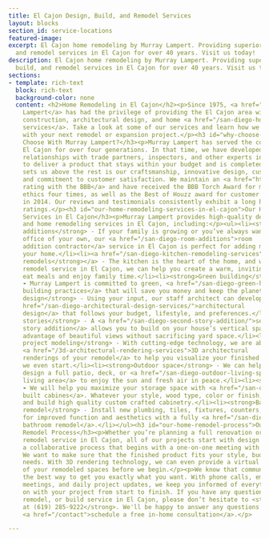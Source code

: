 ```yaml
---
title: El Cajon Design, Build, and Remodel Services
layout: blocks
section_id: service-locations
featured-image:
excerpt: El Cajon home remodeling by Murray Lampert. Providing superior design, build,
  and remodel services in El Cajon for over 40 years. Visit us today!
description: El Cajon home remodeling by Murray Lampert. Providing superior design,
  build, and remodel services in El Cajon for over 40 years. Visit us today!
sections:
- template: rich-text
  block: rich-text
  background-color: none
  content: <h2>Home Remodeling in El Cajon</h2><p>Since 1975, <a href="/about-murray-lampert-design-build-remodel">Murray
    Lampert</a> has had the privilege of providing the El Cajon area with professional
    construction, architectural design, and home <a href="/san-diego-home-remodel-services">remodel
    services</a>. Take a look at some of our services and learn how we can help you
    with your next remodel or expansion project.</p><h3 id="why-choose-with-murray-lampert-">Why
    Choose With Murray Lampert?</h3><p>Murray Lampert has served the community of
    El Cajon for over four generations. In that time, we have developed long-term
    relationships with trade partners, inspectors, and other experts in the business
    to deliver a product that stays within your budget and is completed on time. What
    sets us above the rest is our craftsmanship, innovative design, custom service,
    and commitment to customer satisfaction. We maintain an <a href="https://www.bbb.org/sdoc/business-reviews/construction-and-remodeling-services/murray-lampert-design-build-remodel-in-san-diego-ca-100554/#bbbonlineclick">A+
    rating with the BBB</a> and have received the BBB Torch Award for marketplace
    ethics four times, as well as the Best of Houzz award for customer satisfaction
    in 2014. Our reviews and testimonials consistently exhibit a long history of 5-star
    ratings.</p><h3 id="our-home-remodeling-services-in-el-cajon">Our Home Remodeling
    Services in El Cajon</h3><p>Murray Lampert provides high-quality design, build,
    and home remodeling services in El Cajon, including:</p><ul><li><strong>Room
    additions</strong> - If your family is growing or you’ve always wanted a home
    office of your own, our <a href="/san-diego-room-additions">room
    addition contractor</a> service in El Cajon is perfect for adding more space to
    your home.</li><li><a href="/san-diego-kitchen-remodeling-services"><strong>Kitchen
    remodels</strong></a> - The kitchen is the heart of the home, and with our kitchen
    remodel service in El Cajon, we can help you create a warm, inviting space to
    eat meals and enjoy family time.</li><li><strong>Green building</strong>
    - Murray Lampert is committed to green, <a href="/san-diego-green-home-construction">eco-friendly
    building practices</a> that will save you money and keep the planet healthy.</li><li><strong>Architectural
    design</strong> - Using your input, our staff architect can develop a custom <a
    href="/san-diego-architectural-design-services/">architectural
    design</a> that follows your budget, lifestyle, and preferences.</li><li><strong>Second
    stories</strong> - A <a href="/san-diego-second-story-addition/">second
    story addition</a> allows you to build on your house’s vertical space to take
    advantage of beautiful views without sacrificing yard space.</li><li><strong>3D
    project modeling</strong> - With cutting-edge technology, we are able to create
    <a href="/3d-architectural-rendering-services">3D architectural
    renderings of your remodel</a> to help you visualize your finished project before
    we even start.</li><li><strong>Outdoor space</strong> - We can help you
    design a full patio, deck, or <a href="/san-diego-outdoor-living-space-design/">outdoor
    living area</a> to enjoy the sun and fresh air in peace.</li><li><strong>Cabinets</strong>
    - We will help you maximize your storage space with <a href="/san-diego-custom-cabinet-construction-services">custom
    built cabines</a>. Whatever your style, wood type, color or finish, we can design
    and build high quality custom crafted cabinetry.</li><li><strong>Bathroom
    remodel</strong> - Install new plumbing, tiles, fixtures, counters, and cabinets
    for improved function and aesthetics with a fully <a href="/san-diego-bathroom-remodeling-services">custom
    bathroom remodel</a>.</li></ul><h3 id="our-home-remodel-process">Our Home
    Remodel Process</h3><p>Whether you’re planning a full renovation or need our kitchen
    remodel service in El Cajon, all of our projects start with design development,
    a collaborative process that begins with a one-on-one meeting with our staff architect.
    We want to make sure that the finished product fits your style, budget, and personal
    needs. With 3D rendering technology, we can even provide a virtual walkthrough
    of your remodeled spaces before we begin.</p><p>We know that communication is
    the best way to get you exactly what you want. With phone calls, emails, face-to-face
    meetings, and daily project updates, we keep you informed of everything going
    on with your project from start to finish. If you have any questions or need design,
    remodel, or build service in El Cajon, please don’t hesitate to <strong>call us
    at (619) 285-9222</strong>. We'll be happy to answer any questions or help you
    <a href="/contact">schedule a free in-home consultation</a>.</p>

---
```

